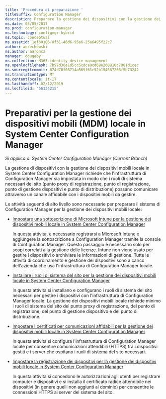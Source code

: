 ```yaml
---
title: 'Procedura di preparazione '
titleSuffix: Configuration Manager
description: Preparare la gestione dei dispositivi con la gestione dei dispositivi mobili locale in System Center Configuration Manager.
ms.date: 03/05/2017
ms.prod: configuration-manager
ms.technology: configmgr-hybrid
ms.topic: conceptual
ms.assetid: 1ef60106-8f31-46d6-95a6-25a6495f22c7
author: aczechowski
ms.author: aaroncz
manager: dougeby
ms.collection: M365-identity-device-management
ms.openlocfilehash: 7b97d30e1d5cc5cdca0cd69e260910c7981d1cec
ms.sourcegitcommit: 874d78f08714a509f61c52b154387268f5b73242
ms.translationtype: MT
ms.contentlocale: it-IT
ms.lasthandoff: 02/12/2019
ms.locfileid: "56134215"
---
```

# <a name="preparation-steps-for-on-premises-mobile-device-management-in-system-center-configuration-manager"></a>Preparativi per la gestione dei dispositivi mobili (MDM) locale in System Center Configuration Manager

*Si applica a: System Center Configuration Manager (Current Branch)*

La gestione di dispositivi con la gestione dei dispositivi mobili locale in System Center Configuration Manager richiede che l'infrastruttura di Configuration Manager sia impostata in modo che i ruoli di sistema necessari del sito (punto proxy di registrazione, punto di registrazione, punto di gestione dispositivi e punto di distribuzione) possano comunicare attraverso un canale affidabile con i dispositivi mobili da gestire.  

 Le attività seguenti di alto livello sono necessarie per preparare il sistema di Configuration Manager per la gestione dei dispositivi mobili locale:  

-   [Impostare una sottoscrizione di Microsoft Intune per la gestione dei dispositivi mobili locale in System Center Configuration Manager](../../mdm/get-started/set-up-intune-subscription-on-premises-mdm.md)  

     In questa attività, è necessario registrarsi a Microsoft Intune e aggiungere la sottoscrizione a Configuration Manager tramite la console di Configuration Manager. Questo passaggio è necessario solo per scopi correlati alla gestione delle licenze. Intune non viene usato per gestire i dispositivi o archiviare le informazioni di gestione. Tutte le attività di coordinamento e gestione dei dispositivi sono a carico dell'azienda che usa l'infrastruttura di Configuration Manager locale.  

-   [Installare i ruoli di sistema del sito per la gestione dei dispositivi mobili locale in System Center Configuration Manager](../../mdm/get-started/install-site-system-roles-for-on-premises-mdm.md)  

     In questa attività si installano e configurano i ruoli di sistema del sito necessari per gestire i dispositivi con l'infrastruttura di Configuration Manager locale. La gestione dei dispositivi mobili locale richiede minimo i ruoli di sistema del sito del punto proxy di registrazione, del punto di registrazione, del punto di gestione dispositivo e del punto di distribuzione.  

-   [Impostare i certificati per comunicazioni affidabili per la gestione dei dispositivi mobili locale in System Center Configuration Manager](../../mdm/get-started/set-up-certificates-on-premises-mdm.md)  

     In questa attività si configura l'infrastruttura di Configuration Manager locale per consentire comunicazioni attendibili (HTTPS) tra i dispositivi gestiti e i server che ospitano i ruoli di sistema del sito necessari.  

-   [Impostare la registrazione dei dispositivi per la gestione dei dispositivi mobili locale in System Center Configuration Manager](../../mdm/get-started/set-up-device-enrollment-on-premises-mdm.md)  

     In questa attività si concedono le autorizzazioni agli utenti per registrare computer e dispositivi e si installa il certificato radice attendibile nei dispositivi (in genere quelli non aggiunti al dominio) per consentire le connessioni HTTPS ai server del sistema del sito.  
